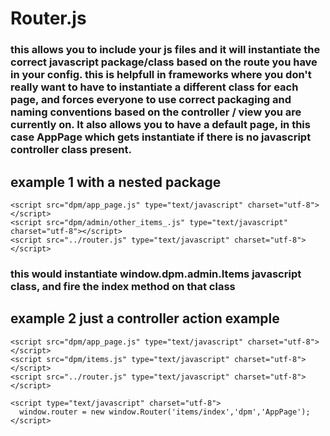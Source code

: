 # Router.js

### this allows you to include your js files and it will instantiate the correct javascript package/class based on the route you have in your config. this is helpfull in frameworks where you don't really want to have to instantiate a different class for each page, and forces everyone to use correct packaging and naming conventions based on the controller / view you are currently on. It also allows you to have a default page, in this case AppPage which gets instantiate if there is no javascript controller class present.

## example 1 with a nested package
  
    <script src="dpm/app_page.js" type="text/javascript" charset="utf-8"></script>
    <script src="dpm/admin/other_items_.js" type="text/javascript" charset="utf-8"></script>
    <script src="../router.js" type="text/javascript" charset="utf-8"></script>
    
### this would instantiate window.dpm.admin.Items javascript class, and fire the index method on that class  

## example 2 just a controller action example

    <script src="dpm/app_page.js" type="text/javascript" charset="utf-8"></script>
    <script src="dpm/items.js" type="text/javascript" charset="utf-8"></script>
    <script src="../router.js" type="text/javascript" charset="utf-8"></script>
    
    <script type="text/javascript" charset="utf-8">
      window.router = new window.Router('items/index','dpm','AppPage');
    </script>